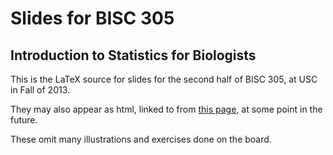 Slides for BISC 305
===================

Introduction to Statistics for Biologists
-----------------------------------------

This is the LaTeX source for slides for the second half of BISC 305, at USC in Fall of 2013.

They may also appear as html, linked to from [this page](http://petrelharp.githug.io/bisc305/outline.html), at some point in the future.

These omit many illustrations and exercises done on the board.
